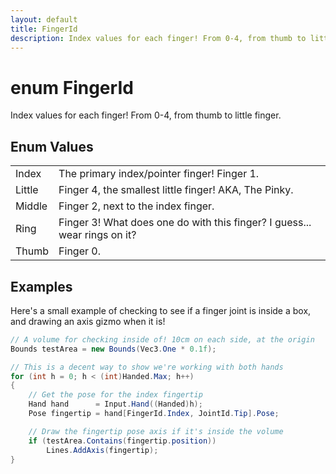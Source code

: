 ```yaml
---
layout: default
title: FingerId
description: Index values for each finger! From 0-4, from thumb to little finger.
---
```

# enum FingerId

Index values for each finger! From 0-4, from thumb to little finger.




## Enum Values

|  |  |
|--|--|
|Index|The primary index/pointer finger! Finger 1.|
|Little|Finger 4, the smallest little finger! AKA, The Pinky.|
|Middle|Finger 2, next to the index finger.|
|Ring|Finger 3! What does one do with this finger? I guess... wear rings on it?|
|Thumb|Finger 0.|



## Examples

Here's a small example of checking to see if a finger joint is inside
a box, and drawing an axis gizmo when it is!
```csharp
// A volume for checking inside of! 10cm on each side, at the origin
Bounds testArea = new Bounds(Vec3.One * 0.1f);

// This is a decent way to show we're working with both hands
for (int h = 0; h < (int)Handed.Max; h++)
{
	// Get the pose for the index fingertip
	Hand hand      = Input.Hand((Handed)h);
	Pose fingertip = hand[FingerId.Index, JointId.Tip].Pose;

	// Draw the fingertip pose axis if it's inside the volume
	if (testArea.Contains(fingertip.position))
		Lines.AddAxis(fingertip);
}
```

